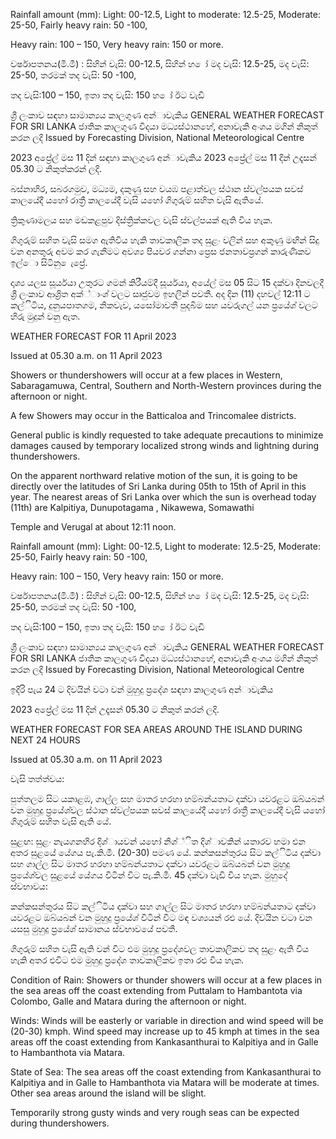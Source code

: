 Rainfall amount (mm): Light: 00-12.5, Light to moderate: 12.5-25, Moderate: 25-50, Fairly heavy rain: 50 -100,

Heavy rain: 100 – 150, Very heavy rain: 150 or more.

වර්ෂාපතනය(මි.මී) : සිහින් වැසි: 00-12.5, සිහින් හ ෝ මද වැසි: 12.5-25, මද වැසි: 25-50, තරමක් තද වැසි: 50 -100,

තද වැසි:100 – 150, ඉතා තද වැසි: 150 හ ෝ ඊට වැඩි

ශ්‍රී ලංකාව සඳහා සාමාන්‍යය කාලගුණ අන්‍ාවැකිය GENERAL WEATHER FORECAST FOR SRI LANKA ජාතික කාලගුණ විදයා මධ්‍යස්ථානහේ, අනාවැකි අංශය මගින් නිකුත් කරන ලදි Issued by Forecasting Division, National Meteorological Centre

2023 අප්‍රේල් මස 11 දින්‍ සඳහා කාලගුණ අන්‍ාවැකිය 2023 අප්‍රේල් මස 11 දින්‍ උදෑසන්‍ 05.30 ට නිකුත්කරන්‍ ලදි.

බස්නාහිර, සබරගමුව, මධ්‍යම, දකුණු සහ වයඹ පළාත්වල ස්ථාන ස්වල්පයක සවස් කාලයේදී යහෝ රාත්‍රී කාලයේදී වැසි යහෝ ගිගුරුම් සහිත වැසි ඇතියේ.

ත්‍රිකුණාමලය සහ මඩකළපුව දිස්ත්‍රික්කවල වැසි ස්වල්පයක් ඇති විය හැක.

ගිගුරුම් සහිත වැසි සමග ඇතිවිය හැකි තාවකාලික තද සුළං වලින් සහ අකුණු මඟින් සිදු වන අනතුරු අවම කර ගැනීමට අවශ්‍ය පියවර ගන්නා ප්‍රෙස ජනතාවප්‍රගන් කාරුණිකව ඉල්ො සිටිනු ෙැප්‍රේ.

දෘශ්‍ය යලස සූර්යයා උතුරට ගමන් කිරීයම්දී සූර්යයා, අයේල් මස 05 සිට 15 දක්වා දිනවලදී ශ්‍රී ලංකාව ආශ්‍රිත අක්්ාංශ්‍ වලට සෘජුවම ඉහලින් පවතී. අද දින (11) දහවල් 12:11 ට කල්ිටිය, දුනුයපාතගම, නිකවැව, යසෝමාවතී පුදබිම සහ යවරුගල් යන ප්‍රයේශ්‍ වලට හිරු මුදුන් වනු ඇත.

WEATHER FORECAST FOR 11 April 2023

Issued at 05.30 a.m. on 11 April 2023

Showers or thundershowers will occur at a few places in Western, Sabaragamuwa, Central, Southern and North-Western provinces during the afternoon or night.

A few Showers may occur in the Batticaloa and Trincomalee districts.

General public is kindly requested to take adequate precautions to minimize damages caused by temporary localized strong winds and lightning during thundershowers.

On the apparent northward relative motion of the sun, it is going to be directly over the latitudes of Sri Lanka during 05th to 15th of April in this year. The nearest areas of Sri Lanka over which the sun is overhead today (11th) are Kalpitiya, Dunupotagama , Nikawewa, Somawathi

Temple and Verugal at about 12:11 noon.

Rainfall amount (mm): Light: 00-12.5, Light to moderate: 12.5-25, Moderate: 25-50, Fairly heavy rain: 50 -100,

Heavy rain: 100 – 150, Very heavy rain: 150 or more.

වර්ෂාපතනය(මි.මී) : සිහින් වැසි: 00-12.5, සිහින් හ ෝ මද වැසි: 12.5-25, මද වැසි: 25-50, තරමක් තද වැසි: 50 -100,

තද වැසි:100 – 150, ඉතා තද වැසි: 150 හ ෝ ඊට වැඩි

ශ්‍රී ලංකාව සඳහා සාමාන්‍යය කාලගුණ අන්‍ාවැකිය GENERAL WEATHER FORECAST FOR SRI LANKA ජාතික කාලගුණ විදයා මධ්‍යස්ථානහේ, අනාවැකි අංශය මගින් නිකුත් කරන ලදි Issued by Forecasting Division, National Meteorological Centre

ඉදිරි පැය 24 ට දිවයින්‍ වටා වන්‍ මුහුදු ප්‍රදේශ සඳහා කාලගුණ අන්‍ාවැකිය

2023 අප්‍රේල් මස 11 දින්‍ උදෑසන්‍ 05.30 ට නිකුත් කරන්‍ ලදි.

WEATHER FORECAST FOR SEA AREAS AROUND THE ISLAND DURING NEXT 24 HOURS

Issued at 05.30 a.m. on 11 April 2023

වැසි තත්ත්වය:

පුත්තලම සිට යකාළඹ, ගාල්ල සහ මාතර හරහා හම්බන්යතාට දක්වා යවරළට ඔබ්යබන් වන මුහුදු ප්‍රයේශ්‍වල ස්ථාන ස්වල්පයක සවස් කාලයේදී යහෝ රාත්‍රී කාලයේදී වැසි යහෝ ගිගුරුම් සහිත වැසි ඇති යේ.

සුළඟ: සුළං නැයගනහිර දිශ්‍ායවන් යහෝ නිශ්‍්ිත දිශ්‍ාවකින් යතාරව හමා එන අතර සුළයේ යේගය පැ.කි.මී. (20-30) පමණ යේ. කන්කසන්තුරය සිට කල්ිටිය දක්වා සහ ගාල්ල සිට මාතර හරහා හම්බන්යතාට දක්වා යවරළට ඔබ්යබන් වන මුහුදු ප්‍රයේශ්‍වල සුළයේ යේගය විටින් විට පැ.කි.මී. 45 දක්වා වැඩි විය හැක. මුහුදේ ස්වභාවය:

කන්කසන්තුරය සිට කල්ිටිය දක්වා සහ ගාල්ල සිට මාතර හරහා හම්බන්යතාට දක්වා යවරළට ඔබ්යබන් වන මුහුදු ප්‍රයේශ්‍ විටින් විට මඳ වශ්‍යයන් රළු යේ. දිවයින වටා වන යසසු මුහුදු ප්‍රයේශ්‍ සාමානය ස්වභාවයේ පවතී.

ගිගුරුම් සහිත වැසි ඇති වන්‍ විට එම මුහුදු ප්‍රදේශවල තාවකාලිකව තද සුළං ඇති විය හැකි අතර එවිට එම මුහුදු ප්‍රදේශ තාවකාලිකව ඉතා රළු විය හැක.

Condition of Rain: Showers or thunder showers will occur at a few places in the sea areas off the coast extending from Puttalam to Hambantota via Colombo, Galle and Matara during the afternoon or night.

Winds: Winds will be easterly or variable in direction and wind speed will be (20-30) kmph. Wind speed may increase up to 45 kmph at times in the sea areas off the coast extending from Kankasanthurai to Kalpitiya and in Galle to Hambanthota via Matara.

State of Sea: The sea areas off the coast extending from Kankasanthurai to Kalpitiya and in Galle to Hambanthota via Matara will be moderate at times. Other sea areas around the island will be slight.

Temporarily strong gusty winds and very rough seas can be expected during thundershowers.